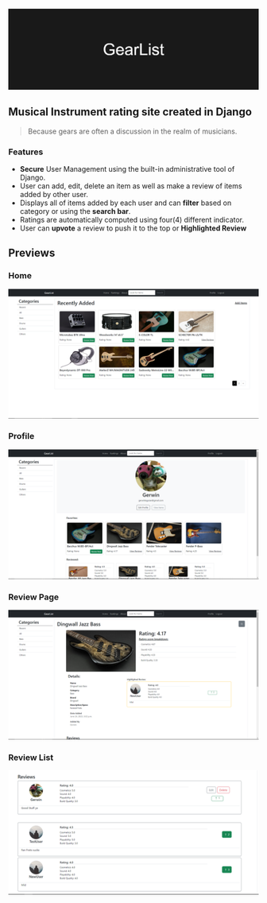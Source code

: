 [![Gearlist Banner](https://github.com/egoRockU/gearlist/blob/master/screenshots/GearList.png?raw=true "GearList")](https://gearlist.pythonanywhere.com/)

## Musical Instrument rating site created in Django

> Because gears are often a discussion in the realm of musicians. 

### Features
 - **Secure** User Management using the built-in administrative tool of Django.
 - User can add, edit, delete an item as well as make a review of items added by other user.
 - Displays all of items added by each user and can **filter** based on category or using the **search bar**.
 - Ratings are automatically computed using four(4) different indicator.
 - User can **upvote** a review to push it to the top or **Highlighted Review**


## Previews

### Home
![GearList Home](https://github.com/egoRockU/gearlist/blob/master/screenshots/Home.PNG?raw=true)

### Profile
![GearList Profile](https://github.com/egoRockU/gearlist/blob/master/screenshots/Profile.PNG?raw=true)

### Review Page
![GearList Review Page](https://github.com/egoRockU/gearlist/blob/master/screenshots/ReviewPage.PNG?raw=true)

### Review List
![GearList Review List](https://github.com/egoRockU/gearlist/blob/master/screenshots/ReviewList.PNG?raw=true)
